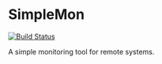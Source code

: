 # SimpleMon

[![Build Status](https://travis-ci.org/da3m0nsec/SimpleMon.svg?branch=master)](https://travis-ci.org/da3m0nsec/SimpleMon)

A simple monitoring tool for remote systems.
